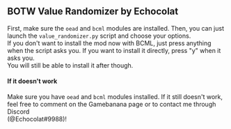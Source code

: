 ## BOTW Value Randomizer by Echocolat

First, make sure the `oead` and `bcml` modules are installed. Then, you can just launch the `value_randomizer.py` script and choose your options.  
If you don't want to install the mod now with BCML, just press anything when the script asks you. If you want to install it directly, press "y" when it asks you.  
You will still be able to install it after though.

#### If it doesn't work

Make sure you have `oead` and `bcml` modules installed. If it still doesn't work, feel free to comment on the Gamebanana page or to contact me through Discord  
(@Echocolat#9988)!